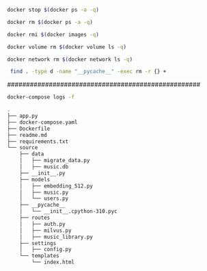 ```bash
docker stop $(docker ps -a -q)
```

```bash
docker rm $(docker ps -a -q)
```

```bash
docker rmi $(docker images -q)
```

```bash
docker volume rm $(docker volume ls -q)
```

```bash
docker network rm $(docker network ls -q)
```
 
```bash
 find . -type d -name "__pycache__" -exec rm -r {} +
 ```
 
###################################################

```bash
docker-compose logs -f
```





```bash
.
├── app.py
├── docker-compose.yaml
├── Dockerfile
├── readme.md
├── requirements.txt
└── source
    ├── data
    │   ├── migrate_data.py
    │   ├── music.db
    ├── __init__.py
    ├── models
    │   ├── embedding_512.py
    │   ├── music.py
    │   └── users.py
    ├── __pycache__
    │   └── __init__.cpython-310.pyc
    ├── routes
    │   ├── auth.py
    │   ├── milvus.py
    │   ├── music_library.py
    ├── settings
    │   ├── config.py
    └── templates
        └── index.html

```